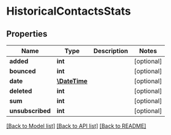 # HistoricalContactsStats

## Properties
Name | Type | Description | Notes
------------ | ------------- | ------------- | -------------
**added** | **int** |  | [optional] 
**bounced** | **int** |  | [optional] 
**date** | [**\DateTime**](\DateTime.md) |  | [optional] 
**deleted** | **int** |  | [optional] 
**sum** | **int** |  | [optional] 
**unsubscribed** | **int** |  | [optional] 

[[Back to Model list]](../README.md#documentation-for-models) [[Back to API list]](../README.md#documentation-for-api-endpoints) [[Back to README]](../README.md)


